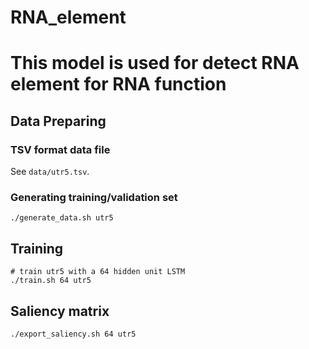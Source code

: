 # RNA_element
# This model is used for detect RNA element for RNA function

## Data Preparing

### TSV format data file

See `data/utr5.tsv`.


### Generating training/validation set

```
./generate_data.sh utr5
```

## Training 

```shell
# train utr5 with a 64 hidden unit LSTM
./train.sh 64 utr5
```



## Saliency matrix


```shell 
./export_saliency.sh 64 utr5  
```

